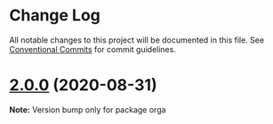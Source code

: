 # Change Log

All notable changes to this project will be documented in this file.
See [Conventional Commits](https://conventionalcommits.org) for commit guidelines.

# [2.0.0](https://github.com/orgapp/orgajs/tree/master/packages/orga/compare/v2.0.0-next.4...v2.0.0) (2020-08-31)

**Note:** Version bump only for package orga
